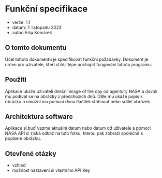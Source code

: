 # Funkční specifikace

- verze: 1.1
- datum: 7. listopadu 2023
- autor: Filip Komárek

## O tomto dokumentu

Účel tohoto dokumentu je specifikovat funkční požadavky.
Dokument je určen pro uživatele, kteří chtějí lépe pochopit fungování tohoto programu.

## Použití
Aplikace ukáže uživateli dnešní image of the day od agentury NASA a dovolí mu podívat se na obrázky z předchozích dnů. D8le mu ukáže popis k obrázku a umožní mu pomocí dvou tlačítek stáhnout nebo sdílet obrázek.

## Architektura software
Aplikace si buď vezme aktuální datum nebo datum od uživatele a pomocí NASA API si získá odkaz na tuto fotku, kterou pak zobrazí společně s popisem obrázku.

## Otevřené otázky
- vzhled
- možnost nastavení si vlastního API Key